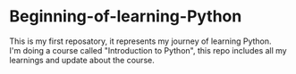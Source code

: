# Beginning-of-learning-Python
This is my first reposatory, it represents my journey of learning Python.
<br>
I'm doing a course called "Introduction to Python", this repo includes all my learnings and update about the course.

